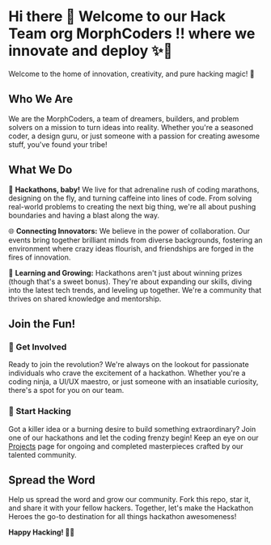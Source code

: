 # Hi there 👋 Welcome to our Hack Team org MorphCoders !! where we innovate and deploy ✨🚀

Welcome to the home of innovation, creativity, and pure hacking magic! 🎉

## Who We Are

We are the MorphCoders, a team of dreamers, builders, and problem solvers on a mission to turn ideas into reality. Whether you're a seasoned coder, a design guru, or just someone with a passion for creating awesome stuff, you've found your tribe!

## What We Do

🚀 **Hackathons, baby!** We live for that adrenaline rush of coding marathons, designing on the fly, and turning caffeine into lines of code. From solving real-world problems to creating the next big thing, we're all about pushing boundaries and having a blast along the way.

🌐 **Connecting Innovators:** We believe in the power of collaboration. Our events bring together brilliant minds from diverse backgrounds, fostering an environment where crazy ideas flourish, and friendships are forged in the fires of innovation.

🔧 **Learning and Growing:** Hackathons aren't just about winning prizes (though that's a sweet bonus). They're about expanding our skills, diving into the latest tech trends, and leveling up together. We're a community that thrives on shared knowledge and mentorship.

## Join the Fun!

### 🤝 Get Involved

Ready to join the revolution? We're always on the lookout for passionate individuals who crave the excitement of a hackathon. Whether you're a coding ninja, a UI/UX maestro, or just someone with an insatiable curiosity, there's a spot for you on our team.


### 🚀 Start Hacking

Got a killer idea or a burning desire to build something extraordinary? Join one of our hackathons and let the coding frenzy begin! Keep an eye on our [Projects](#) page for ongoing and completed masterpieces crafted by our talented community.


## Spread the Word

Help us spread the word and grow our community. Fork this repo, star it, and share it with your fellow hackers. Together, let's make the Hackathon Heroes the go-to destination for all things hackathon awesomeness!

**Happy Hacking! 🚀✨**
